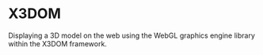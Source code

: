 # X3DOM
Displaying a 3D model on the web using the WebGL graphics engine library within the X3DOM framework.
